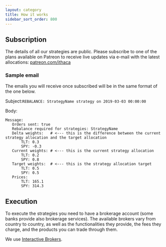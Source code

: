 ```yaml
---
layout: category
title: How it works
sidebar_sort_order: 800
---
```


## Subscription
The details of all our strategies are public. Please subscribe to one of the plans available on Patreon to receive live updates via e-mail with the latest allocations: [patreon.com/ithaca](https://www.patreon.com/ithaca "Go to Patreon page")

### Sample email
The emails you will receive once subscribed will be in the same format of the one below.

Subject:```REBALANCE: StrategyName strategy on 2019-03-03 00:00:00```

Body:
```
Message:
   Orders sent: true
   Rebalance required for strategies: StrategyName
   Delta weights:   # <--- this is the difference between the current strategy allocation and the target allocation
       TLT: 0.3
       SPY: -0.3
   Current weights: # <--- this is the current strategy allocation
       TLT: 0.2
       SPY: 0.8
   Target weights:  # <--- this is the strategy allocation target
       TLT: 0.5
       SPY: 0.5
   Prices:
       TLT: 165.1
       SPY: 314.3
```

## Execution
To execute the strategies you need to have a brokerage account (some banks provide also brokerage services). The available brokers vary from country to country, as well as the functionalities they provide, the fees they charge, and the products you can trade through them.

We use [Interactive Brokers](https://www.interactivebrokers.com).
